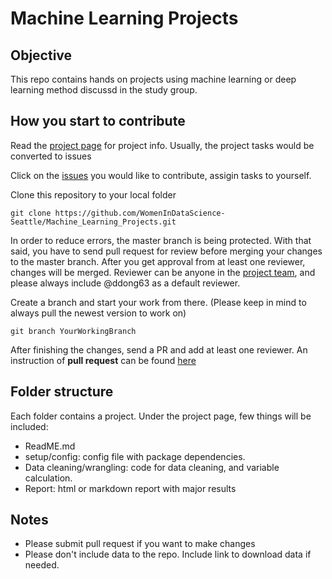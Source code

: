 # Machine Learning Projects

## Objective

This repo contains hands on projects using machine learning or deep learning method discussd in the study group.

## How you start to contribute

Read the [project page](https://github.com/WomenInDataScience-Seattle/Machine_Learning_Projects/projects) for project info. Usually, the project tasks would be converted to issues

Click on the [issues](https://github.com/WomenInDataScience-Seattle/Machine_Learning_Projects/issues) you would like to contribute, assigin tasks to yourself. 

Clone this repository to your local folder
```
git clone https://github.com/WomenInDataScience-Seattle/Machine_Learning_Projects.git
```
In order to reduce errors, the master branch is being protected. With that said, you have to send pull request for review before merging your changes to the master branch. After you get approval from at least one reviewer, changes will be merged. Reviewer can be anyone in the [project team](https://github.com/orgs/WomenInDataScience-Seattle/teams/machine_learning_work_group), and please always include @ddong63 as a default reviewer.

Create a branch and start your work from there. (Please keep in mind to always pull the newest version to work on)
```
git branch YourWorkingBranch
```
After finishing the changes, send a PR and add at least one reviewer. An instruction of **pull request** can be found [here](https://github.com/WomenInDataScience-Seattle/Machine_Learning_Projects/blob/928ea50fda52e9da55e624b65fac771eae792d4b/working_with_pull_request.md)

## Folder structure

Each folder contains a project. Under the project page, few things will be included:

- ReadME.md
- setup/config: config file with package dependencies.
- Data cleaning/wrangling: code for data cleaning, and variable calculation.
- Report: html or markdown report with major results

## Notes

- Please submit pull request if you want to make changes
- Please don't include data to the repo. Include link to download data if needed.
